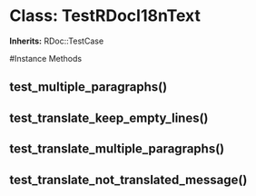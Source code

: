 # Class: TestRDocI18nText
**Inherits:** RDoc::TestCase
    




#Instance Methods
## test_multiple_paragraphs() [](#method-i-test_multiple_paragraphs)

## test_translate_keep_empty_lines() [](#method-i-test_translate_keep_empty_lines)

## test_translate_multiple_paragraphs() [](#method-i-test_translate_multiple_paragraphs)

## test_translate_not_translated_message() [](#method-i-test_translate_not_translated_message)

